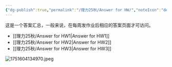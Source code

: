 ```yaml
---
{"dg-publish":true,"permalink":"/理力25秋/Answer for HW/","noteIcon":"default","created":"2025-09-26T16:13:45.829+08:00","updated":"2025-09-26T16:16:56.968+08:00"}
---
```



这是一个答案汇总，一般来说，在每周发作业后相应的答案页面才可访问。  

- [[理力25秋/Answer for HW1\|Answer for HW1]]
- [[理力25秋/Answer for HW2\|Answer for HW2]]
- [[理力25秋/Answer for HW3\|Answer for HW3]]


![1751604134970.jpeg](/img/user/1751604134970.jpeg)